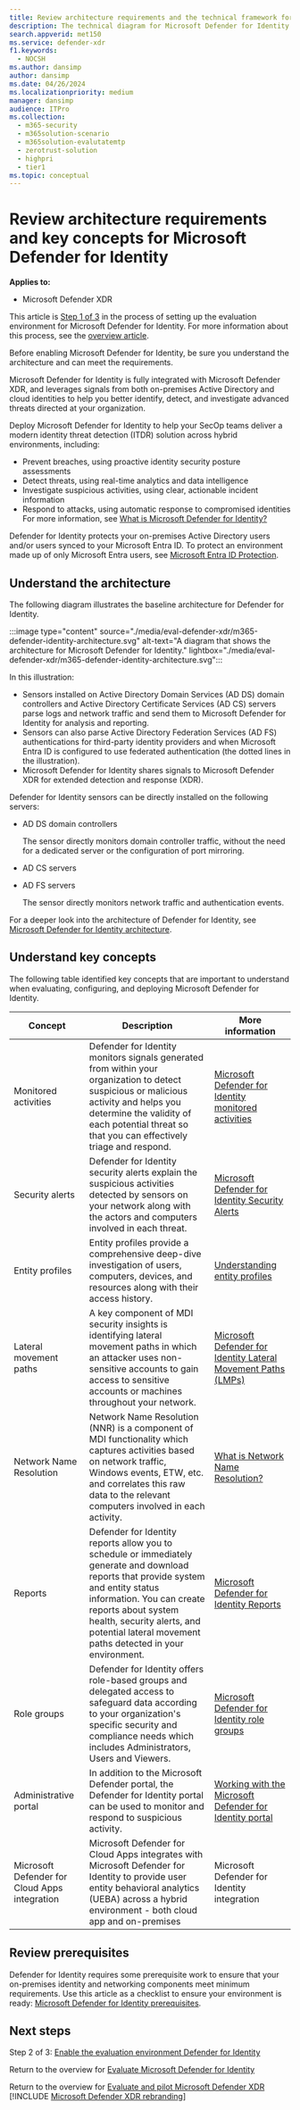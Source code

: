 ```yaml
---
title: Review architecture requirements and the technical framework for Microsoft Defender for Identity
description: The technical diagram for Microsoft Defender for Identity in Microsoft Defender XDR will help you understand identity in Microsoft 365 before you build your trial lab or pilot environment.
search.appverid: met150
ms.service: defender-xdr
f1.keywords:
  - NOCSH
ms.author: dansimp
author: dansimp
ms.date: 04/26/2024
ms.localizationpriority: medium
manager: dansimp
audience: ITPro
ms.collection:
  - m365-security
  - m365solution-scenario
  - m365solution-evalutatemtp
  - zerotrust-solution
  - highpri
  - tier1
ms.topic: conceptual
---
```


# Review architecture requirements and key concepts for Microsoft Defender for Identity

**Applies to:**
- Microsoft Defender XDR

This article is [Step 1 of 3](eval-defender-identity-overview.md) in the process of setting up the evaluation environment for Microsoft Defender for Identity. For more information about this process, see the [overview article](eval-defender-identity-overview.md).

Before enabling Microsoft Defender for Identity, be sure you understand the architecture and can meet the requirements.

Microsoft Defender for Identity is fully integrated with Microsoft Defender XDR, and leverages signals from both on-premises Active Directory and cloud identities to help you better identify, detect, and investigate advanced threats directed at your organization.

Deploy Microsoft Defender for Identity to help your SecOp teams deliver a modern identity threat detection (ITDR) solution across hybrid environments, including:

- Prevent breaches, using proactive identity security posture assessments
- Detect threats, using real-time analytics and data intelligence
- Investigate suspicious activities, using clear, actionable incident information
- Respond to attacks, using automatic response to compromised identities For more information, see [What is Microsoft Defender for Identity?](/defender-for-identity/what-is)

Defender for Identity protects your on-premises Active Directory users and/or users synced to your Microsoft Entra ID. To protect an environment made up of only Microsoft Entra users, see [Microsoft Entra ID Protection](/azure/active-directory/identity-protection/overview-identity-protection).

## Understand the architecture

The following diagram illustrates the baseline architecture for Defender for Identity.

:::image type="content" source="./media/eval-defender-xdr/m365-defender-identity-architecture.svg" alt-text="A diagram that shows the architecture for Microsoft Defender for Identity." lightbox="./media/eval-defender-xdr/m365-defender-identity-architecture.svg":::

In this illustration:

- Sensors installed on Active Directory Domain Services (AD DS) domain controllers and Active Directory Certificate Services (AD CS) servers parse logs and network traffic and send them to Microsoft Defender for Identity for analysis and reporting.
- Sensors can also parse Active Directory Federation Services (AD FS) authentications for third-party identity providers and when Microsoft Entra ID is configured to use federated authentication (the dotted lines in the illustration).
- Microsoft Defender for Identity shares signals to Microsoft Defender XDR for extended detection and response (XDR).

Defender for Identity sensors can be directly installed on the following servers:

- AD DS domain controllers

  The sensor directly monitors domain controller traffic, without the need for a dedicated server or the configuration of port mirroring.

- AD CS servers
- AD FS servers

  The sensor directly monitors network traffic and authentication events.

For a deeper look into the architecture of Defender for Identity, see [Microsoft Defender for Identity architecture](/defender-for-identity/architecture).

## Understand key concepts

The following table identified key concepts that are important to understand when evaluating, configuring, and deploying Microsoft Defender for Identity.

|Concept  |Description |More information  |
|---------|---------|---------|
| Monitored activities | Defender for Identity monitors signals generated from within your organization to detect suspicious or malicious activity and helps you determine the validity of each potential threat so that you can effectively triage and respond.  |  [Microsoft Defender for Identity monitored activities](/defender-for-identity/monitored-activities)       |
| Security alerts    | Defender for Identity security alerts explain the suspicious activities detected by sensors on your network along with the actors and computers involved in each threat.   | [Microsoft Defender for Identity Security Alerts](/defender-for-identity/suspicious-activity-guide?tabs=external)    |
| Entity profiles    | Entity profiles provide a comprehensive deep-dive investigation of users, computers, devices, and resources along with their access history.   | [Understanding entity profiles](/defender-for-identity/entity-profiles)  |
| Lateral movement paths    | A key component of MDI security insights is identifying lateral movement paths in which an attacker uses non-sensitive accounts to gain access to sensitive accounts or machines throughout your network.  | [Microsoft Defender for Identity Lateral Movement Paths (LMPs)](/defender-for-identity/use-case-lateral-movement-path)  |
| Network Name Resolution    |  Network Name Resolution (NNR) is a component of MDI functionality which captures activities based on network traffic, Windows events, ETW, etc. and correlates this raw data to the relevant computers involved in each activity.       | [What is Network Name Resolution?](/defender-for-identity/nnr-policy)      |
| Reports    | Defender for Identity reports allow you to schedule or immediately generate and download reports that provide system and entity status information.  You can create reports about system health, security alerts, and potential lateral movement paths detected in your environment.   | [Microsoft Defender for Identity Reports](/defender-for-identity/reports)       |
| Role groups    | Defender for Identity offers role-based groups and delegated access to safeguard data according to your organization's specific security and compliance needs which includes Administrators, Users and Viewers.        |  [Microsoft Defender for Identity role groups](/defender-for-identity/role-groups)       |
| Administrative portal    |  In addition to the Microsoft Defender portal, the Defender for Identity portal can be used to monitor and respond to suspicious activity.      | [Working with the Microsoft Defender for Identity portal](/defender-for-identity/workspace-portal)        |
| Microsoft Defender for Cloud Apps integration   | Microsoft Defender for Cloud Apps integrates with Microsoft Defender for Identity to provide user entity behavioral analytics (UEBA) across a hybrid environment - both cloud app and on-premises   | Microsoft Defender for Identity integration  |

## Review prerequisites

Defender for Identity requires some prerequisite work to ensure that your on-premises identity and networking components meet minimum requirements. Use this article as a checklist to ensure your environment is ready: [Microsoft Defender for Identity prerequisites](/defender-for-identity/prerequisites).

## Next steps

Step 2 of 3: [Enable the evaluation environment Defender for Identity](eval-defender-identity-enable-eval.md)

Return to the overview for [Evaluate Microsoft Defender for Identity](eval-defender-identity-overview.md)

Return to the overview for [Evaluate and pilot Microsoft Defender XDR](eval-overview.md)
[!INCLUDE [Microsoft Defender XDR rebranding](../includes/defender-m3d-techcommunity.md)]
